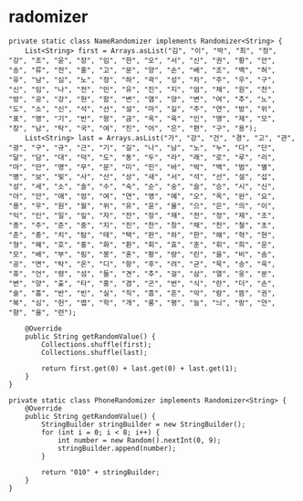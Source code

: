 # radomizer

    private static class NameRandomizer implements Randomizer<String> {
        List<String> first = Arrays.asList("김", "이", "박", "최", "정", "강", "조", "윤", "장", "임", "한", "오", "서", "신", "권", "황", "안", "송", "류", "전", "홍", "고", "문", "양", "손", "배", "조", "백", "허", "유", "남", "심", "노", "정", "하", "곽", "성", "차", "주", "우", "구", "신", "임", "나", "전", "민", "유", "진", "지", "엄", "채", "원", "천", "방", "공", "강", "현", "함", "변", "염", "양", "변", "여", "추", "노", "도", "소", "신", "석", "선", "설", "마", "길", "주", "연", "방", "위", "표", "명", "기", "반", "왕", "금", "옥", "육", "인", "맹", "제", "모", "장", "남", "탁", "국", "여", "진", "어", "은", "편", "구", "용");
        List<String> last = Arrays.asList("가", "강", "건", "경", "고", "관", "광", "구", "규", "근", "기", "길", "나", "남", "노", "누", "다", "단", "달", "담", "대", "덕", "도", "동", "두", "라", "래", "로", "루", "리", "마", "만", "명", "무", "문", "미", "민", "바", "박", "백", "범", "별", "병", "보", "빛", "사", "산", "상", "새", "서", "석", "선", "설", "섭", "성", "세", "소", "솔", "수", "숙", "순", "숭", "슬", "승", "시", "신", "아", "안", "애", "엄", "여", "연", "영", "예", "오", "옥", "완", "요", "용", "우", "원", "월", "위", "유", "윤", "율", "으", "은", "의", "이", "익", "인", "일", "잎", "자", "잔", "장", "재", "전", "정", "제", "조", "종", "주", "준", "중", "지", "진", "찬", "창", "채", "천", "철", "초", "춘", "충", "치", "탐", "태", "택", "판", "하", "한", "해", "혁", "현", "형", "혜", "호", "홍", "화", "환", "회", "효", "훈", "휘", "희", "운", "모", "배", "부", "림", "봉", "혼", "황", "량", "린", "을", "비", "솜", "공", "면", "탁", "온", "디", "항", "후", "려", "균", "묵", "송", "욱", "휴", "언", "령", "섬", "들", "견", "추", "걸", "삼", "열", "웅", "분", "변", "양", "출", "타", "흥", "겸", "곤", "번", "식", "란", "더", "손", "술", "훔", "반", "빈", "실", "직", "흠", "흔", "악", "람", "뜸", "권", "복", "심", "헌", "엽", "학", "개", "롱", "평", "늘", "늬", "랑", "얀", "향", "울", "련");

        @Override
        public String getRandomValue() {
            Collections.shuffle(first);
            Collections.shuffle(last);

            return first.get(0) + last.get(0) + last.get(1);
        }
    }

    private static class PhoneRandomizer implements Randomizer<String> {
        @Override
        public String getRandomValue() {
            StringBuilder stringBuilder = new StringBuilder();
            for (int i = 0; i < 8; i++) {
                int number = new Random().nextInt(0, 9);
                stringBuilder.append(number);
            }

            return "010" + stringBuilder;
        }
    }